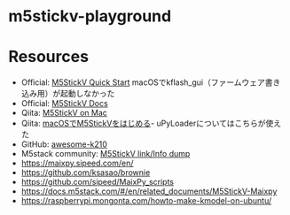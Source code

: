 # m5stickv-playground

# Resources
* Official: [M5StickV Quick Start](https://docs.m5stack.com/#/en/quick_start/m5stickv/m5stickv_quick_start?id=m5stickv-quick-start) macOSでkflash_gui（ファームウェア書き込み用）が起動しなかった
* Official: [M5StickV Docs](https://docs.m5stack.com/#/en/core/m5stickv)
* Qiita: [M5StickV on Mac](https://qiita.com/sn6/items/c6718b39a9989fd4d621)
* Qiita: [macOSでM5StickVをはじめる](https://qiita.com/mayfair/items/d1a4ad360670c61ba0fa)- uPyLoaderについてはこちらが使えた
* GitHub: [awesome-k210](https://github.com/elloza/awesome-k210)
* M5stack community: [M5StickV link/Info dump](http://community.m5stack.com/topic/1226/m5stickv-link-info-dump)
* https://maixpy.sipeed.com/en/
* https://github.com/ksasao/brownie
* https://github.com/sipeed/MaixPy_scripts
* https://docs.m5stack.com/#/en/related_documents/M5StickV-Maixpy
* https://raspberrypi.mongonta.com/howto-make-kmodel-on-ubuntu/